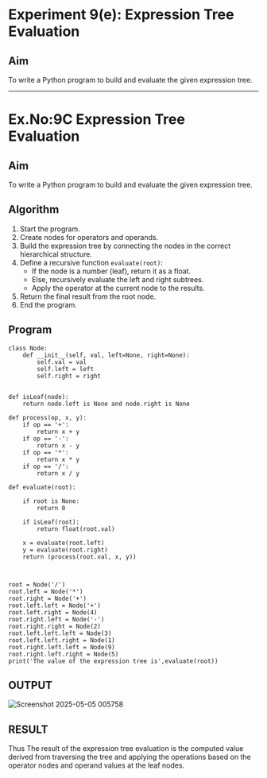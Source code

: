 # Experiment 9(e): Expression Tree Evaluation

## Aim
To write a Python program to build and evaluate the given expression tree.

---
# Ex.No:9C Expression Tree Evaluation

## Aim
To write a Python program to build and evaluate the given expression tree.


## Algorithm

1. Start the program.
2. Create nodes for operators and operands.
3. Build the expression tree by connecting the nodes in the correct hierarchical structure.
4. Define a recursive function `evaluate(root)`:
   - If the node is a number (leaf), return it as a float.
   - Else, recursively evaluate the left and right subtrees.
   - Apply the operator at the current node to the results.
5. Return the final result from the root node.
6. End the program.


## Program

```
class Node:
    def __init__(self, val, left=None, right=None):
        self.val = val
        self.left = left
        self.right = right
 

def isLeaf(node):
    return node.left is None and node.right is None
 
def process(op, x, y):
    if op == '+':
        return x + y
    if op == '-':
        return x - y
    if op == '*':
        return x * y
    if op == '/':
        return x / y
 
def evaluate(root):

    if root is None:
        return 0
  
    if isLeaf(root):
        return float(root.val)
    
    x = evaluate(root.left)
    y = evaluate(root.right)
    return (process(root.val, x, y))
    


root = Node('/')
root.left = Node('*')
root.right = Node('+')
root.left.left = Node('+')
root.left.right = Node(4)
root.right.left = Node('-')
root.right.right = Node(2)
root.left.left.left = Node(3)
root.left.left.right = Node(1)
root.right.left.left = Node(9)
root.right.left.right = Node(5)
print('The value of the expression tree is',evaluate(root))

```

## OUTPUT
![Screenshot 2025-05-05 005758](https://github.com/user-attachments/assets/797eb3fa-b809-4c88-abe3-9f7bcf3c2faf)


## RESULT
Thus The result of the expression tree evaluation is the computed value derived from traversing the tree and applying the operations based on the operator nodes and operand values at the leaf nodes.



